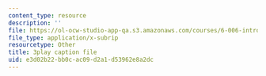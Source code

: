 ```yaml
---
content_type: resource
description: ''
file: https://ol-ocw-studio-app-qa.s3.amazonaws.com/courses/6-006-introduction-to-algorithms-fall-2011/e3d02b22bb0cac09d2a1d53962e8a2dc_CHvQ3q_gJ7E.srt
file_type: application/x-subrip
resourcetype: Other
title: 3play caption file
uid: e3d02b22-bb0c-ac09-d2a1-d53962e8a2dc
---
```

